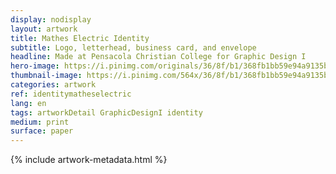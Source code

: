 ```yaml
---
display: nodisplay
layout: artwork
title: Mathes Electric Identity
subtitle: Logo, letterhead, business card, and envelope
headline: Made at Pensacola Christian College for Graphic Design I
hero-image: https://i.pinimg.com/originals/36/8f/b1/368fb1bb59e94a9135bba3037ddddb46.png
thumbnail-image: https://i.pinimg.com/564x/36/8f/b1/368fb1bb59e94a9135bba3037ddddb46.jpg
categories: artwork
ref: identitymatheselectric
lang: en
tags: artworkDetail GraphicDesignI identity
medium: print
surface: paper
---
```

{% include artwork-metadata.html %}
